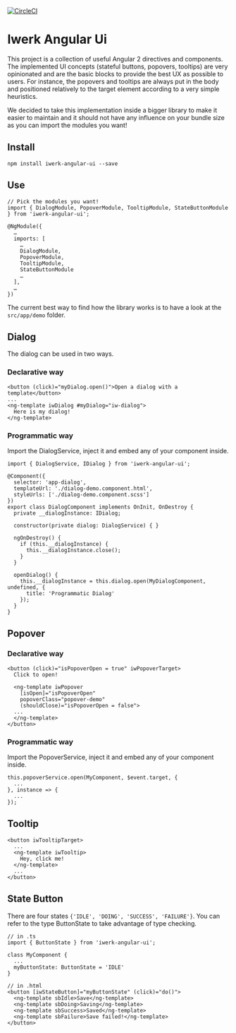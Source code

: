 [![CircleCI](https://circleci.com/gh/interfacewerk/iwerk-angular-ui/tree/master.svg?style=svg)](https://circleci.com/gh/interfacewerk/iwerk-angular-ui/tree/master)

# Iwerk Angular Ui

This project is a collection of useful Angular 2 directives and components. The implemented UI concepts (stateful buttons, popovers, tooltips) are very opinionated and are the basic blocks to provide the best UX as possible to users. For instance, the popovers and tooltips are always put in the body and positioned relatively to the target element according to a very simple heuristics.

We decided to take this implementation inside a bigger library to make it easier to maintain and it should not have any influence on your bundle size as you can import the modules you want!

## Install

```
npm install iwerk-angular-ui --save
```

## Use

```
// Pick the modules you want!
import { DialogModule, PopoverModule, TooltipModule, StateButtonModule } from 'iwerk-angular-ui';

@NgModule({
  …
  imports: [
    …
    DialogModule,
    PopoverModule,
    TooltipModule,
    StateButtonModule
    …
  ],
  …
})
```

The current best way to find how the library works is to have a look at the `src/app/demo` folder.

## Dialog

The dialog can be used in two ways.

### Declarative way

```
<button (click)="myDialog.open()">Open a dialog with a template</button>
...
<ng-template iwDialog #myDialog="iw-dialog">
  Here is my dialog!
</ng-template>
```

### Programmatic way

Import the DialogService, inject it and embed any of your component inside.

```
import { DialogService, IDialog } from 'iwerk-angular-ui';

@Component({
  selector: 'app-dialog',
  templateUrl: './dialog-demo.component.html',
  styleUrls: ['./dialog-demo.component.scss']
})
export class DialogComponent implements OnInit, OnDestroy {
  private __dialogInstance: IDialog;

  constructor(private dialog: DialogService) { }

  ngOnDestroy() {
    if (this.__dialogInstance) {
      this.__dialogInstance.close();
    }
  }

  openDialog() {
    this.__dialogInstance = this.dialog.open(MyDialogComponent, undefined, {
      title: 'Programmatic Dialog'
    });
  }
}
```

## Popover

### Declarative way

```
<button (click)="isPopoverOpen = true" iwPopoverTarget>
  Click to open!

  <ng-template iwPopover 
    [isOpen]="isPopoverOpen"
    popoverClass="popover-demo"
    (shouldClose)="isPopoverOpen = false">
  ...
  </ng-template>
</button>
```

### Programmatic way

Import the PopoverService, inject it and embed any of your component inside.

```
this.popoverService.open(MyComponent, $event.target, {
  ...
}, instance => {
  ...
});
```

## Tooltip

```
<button iwTooltipTarget>
  ...
  <ng-template iwTooltip>
    Hey, click me!
  </ng-template>
  ...
</button>
```

## State Button

There are four states `{'IDLE', 'DOING', 'SUCCESS', 'FAILURE'}`. You can refer to the type ButtonState to take advantage of type checking.

```
// in .ts
import { ButtonState } from 'iwerk-angular-ui';

class MyComponent {
  ...
  myButtonState: ButtonState = 'IDLE'
}

// in .html
<button [iwStateButton]="myButtonState" (click)="do()">
  <ng-template sbIdle>Save</ng-template>
  <ng-template sbDoing>Saving</ng-template>
  <ng-template sbSuccess>Saved</ng-template>
  <ng-template sbFailure>Save failed!</ng-template>
</button>
```
